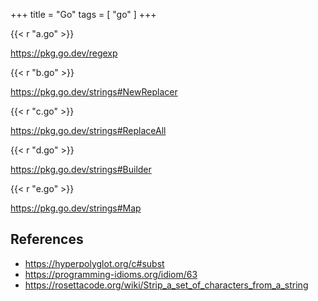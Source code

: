 +++
title = "Go"
tags = [ "go" ]
+++

{{< r "a.go" >}}

<https://pkg.go.dev/regexp>

{{< r "b.go" >}}

<https://pkg.go.dev/strings#NewReplacer>

{{< r "c.go" >}}

<https://pkg.go.dev/strings#ReplaceAll>

{{< r "d.go" >}}

<https://pkg.go.dev/strings#Builder>

{{< r "e.go" >}}

<https://pkg.go.dev/strings#Map>

## References

- <https://hyperpolyglot.org/c#subst>
- <https://programming-idioms.org/idiom/63>
- <https://rosettacode.org/wiki/Strip_a_set_of_characters_from_a_string>
